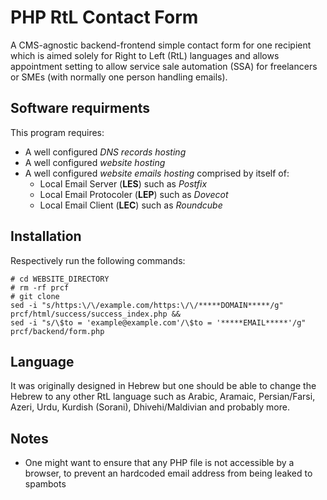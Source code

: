# PHP RtL Contact Form

A CMS-agnostic backend-frontend simple contact form for one recipient which is aimed solely for Right to Left (RtL) languages and allows appointment setting to allow service sale automation (SSA) for freelancers or SMEs (with normally one person handling emails).

## Software requirments

This program requires:

* A well configured *DNS records hosting*
* A well configured *website hosting* 
* A well configured *website emails hosting* comprised by itself of:
  * Local Email Server (**LES**) such as *Postfix*
  * Local Email Protocoler (**LEP**) such as *Dovecot*
  * Local Email Client (**LEC**) such as *Roundcube*

## Installation

Respectively run the following commands:

```shell
# cd WEBSITE_DIRECTORY
# rm -rf prcf
# git clone
sed -i "s/https:\/\/example.com/https:\/\/*****DOMAIN*****/g" prcf/html/success/success_index.php &&
sed -i "s/\$to = 'example@example.com'/\$to = '*****EMAIL*****'/g" prcf/backend/form.php
```

## Language

It was originally designed in Hebrew but one should be able to change the Hebrew to any other RtL language such as Arabic, Aramaic, Persian/Farsi, Azeri, Urdu, Kurdish (Sorani), Dhivehi/Maldivian and probably more.

## Notes

* One might want to ensure that any PHP file is not accessible by a browser, to prevent an hardcoded email address from being leaked to spambots
